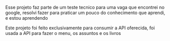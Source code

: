 Esse projeto faz parte de um teste tecnico para uma vaga que encontrei no google, resolvi fazer para praticar um pouco do conhecimento que aprendi, e estou aprendendo 

Este projeto foi feito exclusivamente para consumir a API oferecida, foi usada a API para fazer o menu, os assuntos e os livros


